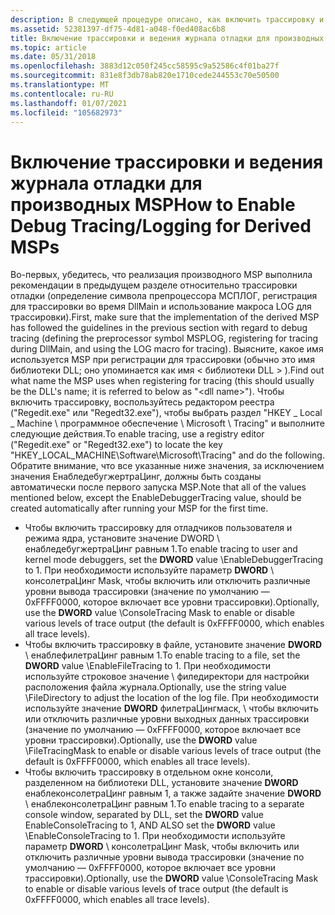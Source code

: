 ```yaml
---
description: В следующей процедуре описано, как включить трассировку и ведение журнала отладки.
ms.assetid: 52381397-df75-4d81-a048-f0ed408ac6b8
title: Включение трассировки и ведения журнала отладки для производных MSP
ms.topic: article
ms.date: 05/31/2018
ms.openlocfilehash: 3883d12c050f245cc58595c9a52586c4f01ba27f
ms.sourcegitcommit: 831e8f3db78ab820e1710cede244553c70e50500
ms.translationtype: MT
ms.contentlocale: ru-RU
ms.lasthandoff: 01/07/2021
ms.locfileid: "105682973"
---
```

# <a name="how-to-enable-debug-tracinglogging-for-derived-msps"></a><span data-ttu-id="8f6b5-103">Включение трассировки и ведения журнала отладки для производных MSP</span><span class="sxs-lookup"><span data-stu-id="8f6b5-103">How to Enable Debug Tracing/Logging for Derived MSPs</span></span>

<span data-ttu-id="8f6b5-104">Во-первых, убедитесь, что реализация производного MSP выполнила рекомендации в предыдущем разделе относительно трассировки отладки (определение символа препроцессора МСПЛОГ, регистрация для трассировки во время DllMain и использование макроса LOG для трассировки).</span><span class="sxs-lookup"><span data-stu-id="8f6b5-104">First, make sure that the implementation of the derived MSP has followed the guidelines in the previous section with regard to debug tracing (defining the preprocessor symbol MSPLOG, registering for tracing during DllMain, and using the LOG macro for tracing).</span></span> <span data-ttu-id="8f6b5-105">Выясните, какое имя используется MSP при регистрации для трассировки (обычно это имя библиотеки DLL; оно упоминается как имя &lt; библиотеки DLL &gt; ).</span><span class="sxs-lookup"><span data-stu-id="8f6b5-105">Find out what name the MSP uses when registering for tracing (this should usually be the DLL's name; it is referred to below as "&lt;dll name&gt;").</span></span> <span data-ttu-id="8f6b5-106">Чтобы включить трассировку, воспользуйтесь редактором реестра ("Regedit.exe" или "Regedt32.exe"), чтобы выбрать раздел "HKEY \_ Local \_ Machine \\ программное обеспечение \\ Microsoft \\ Tracing" и выполните следующие действия.</span><span class="sxs-lookup"><span data-stu-id="8f6b5-106">To enable tracing, use a registry editor ("Regedit.exe" or "Regedt32.exe") to locate the key "HKEY\_LOCAL\_MACHINE\\Software\\Microsoft\\Tracing" and do the following.</span></span> <span data-ttu-id="8f6b5-107">Обратите внимание, что все указанные ниже значения, за исключением значения ЕнабледебугжертраЦинг, должны быть созданы автоматически после первого запуска MSP.</span><span class="sxs-lookup"><span data-stu-id="8f6b5-107">Note that all of the values mentioned below, except the EnableDebuggerTracing value, should be created automatically after running your MSP for the first time.</span></span>

-   <span data-ttu-id="8f6b5-108">Чтобы включить трассировку для отладчиков пользователя и режима ядра, установите  значение DWORD <dll name> \\ енабледебугжертраЦинг равным 1.</span><span class="sxs-lookup"><span data-stu-id="8f6b5-108">To enable tracing to user and kernel mode debuggers, set the **DWORD** value <dll name>\\EnableDebuggerTracing to 1.</span></span> <span data-ttu-id="8f6b5-109">При необходимости используйте параметр **DWORD** <dll name> \\ консолетраЦинг Mask, чтобы включить или отключить различные уровни вывода трассировки (значение по умолчанию — 0xFFFF0000, которое включает все уровни трассировки).</span><span class="sxs-lookup"><span data-stu-id="8f6b5-109">Optionally, use the **DWORD** value <dll name>\\ConsoleTracing Mask to enable or disable various levels of trace output (the default is 0xFFFF0000, which enables all trace levels).</span></span>
-   <span data-ttu-id="8f6b5-110">Чтобы включить трассировку в файле, установите значение **DWORD** <dll name> \\ енаблефилетраЦинг равным 1.</span><span class="sxs-lookup"><span data-stu-id="8f6b5-110">To enable tracing to a file, set the **DWORD** value <dll name>\\EnableFileTracing to 1.</span></span> <span data-ttu-id="8f6b5-111">При необходимости используйте строковое значение <dll name> \\ филедиректори для настройки расположения файла журнала.</span><span class="sxs-lookup"><span data-stu-id="8f6b5-111">Optionally, use the string value <dll name>\\FileDirectory to adjust the location of the log file.</span></span> <span data-ttu-id="8f6b5-112">При необходимости используйте значение **DWORD** филетраЦингмаск, <dll name> \\ чтобы включить или отключить различные уровни выходных данных трассировки (значение по умолчанию — 0xFFFF0000, которое включает все уровни трассировки).</span><span class="sxs-lookup"><span data-stu-id="8f6b5-112">Optionally, use the **DWORD** value <dll name>\\FileTracingMask to enable or disable various levels of trace output (the default is 0xFFFF0000, which enables all trace levels).</span></span>
-   <span data-ttu-id="8f6b5-113">Чтобы включить трассировку в отдельном окне консоли, разделенном на библиотеки DLL, установите значение **DWORD** енаблеконсолетраЦинг равным 1, а также задайте значение **DWORD** <dll name> \\ енаблеконсолетраЦинг равным 1.</span><span class="sxs-lookup"><span data-stu-id="8f6b5-113">To enable tracing to a separate console window, separated by DLL, set the **DWORD** value EnableConsoleTracing to 1, AND ALSO set the **DWORD** value <dll name>\\EnableConsoleTracing to 1.</span></span> <span data-ttu-id="8f6b5-114">При необходимости используйте параметр **DWORD** <dll name> \\ консолетраЦинг Mask, чтобы включить или отключить различные уровни вывода трассировки (значение по умолчанию — 0xFFFF0000, которое включает все уровни трассировки).</span><span class="sxs-lookup"><span data-stu-id="8f6b5-114">Optionally, use the **DWORD** value <dll name>\\ConsoleTracing Mask to enable or disable various levels of trace output (the default is 0xFFFF0000, which enables all trace levels).</span></span>

 

 



